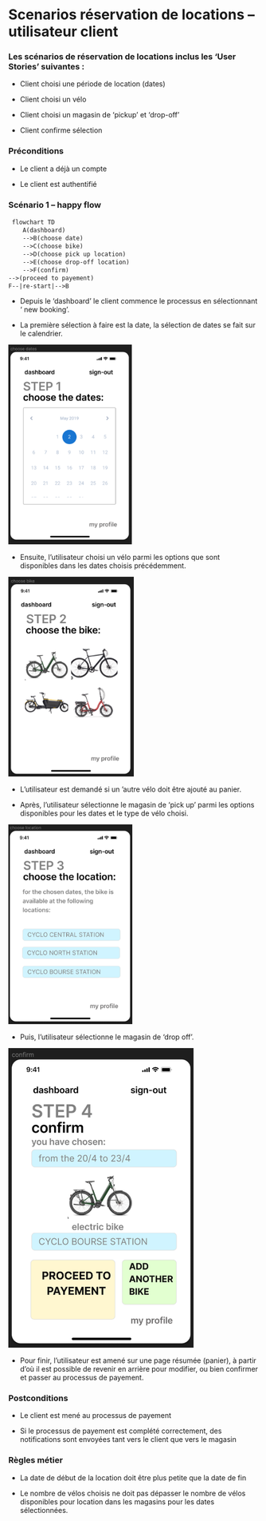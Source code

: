 
# Scenarios réservation de locations – utilisateur client # 

### Les scénarios de réservation de locations inclus les ‘User Stories’ suivantes : ###

- Client choisi une période de location (dates) 

- Client choisi un vélo 

- Client choisi un magasin de ‘pickup’ et ‘drop-off’ 

- Client confirme sélection

### Préconditions ### 

- Le client a déjà un compte 

- Le client est authentifié 

### Scénario 1 – happy flow ###
````mermaid
 flowchart TD
    A(dashboard)
    -->B(choose date)
    -->C(choose bike)
    -->D(choose pick up location)
    -->E(choose drop-off location)
    -->F(confirm)
-->(proceed to payement)
F--|re-start|-->B
````

- Depuis le ‘dashboard’ le client commence le processus en sélectionnant ‘ new booking’. 

- La première sélection à faire est la date, la sélection de dates se fait sur le calendrier.
<img src="./images/img-choose-date.png" alt="Alt text" style="height:400px;">

- Ensuite, l’utilisateur choisi un vélo parmi les options que sont disponibles dans les dates choisis précédemment.
<img src="./images/img-choose-bike.png" alt="Alt text" style="height:400px;">

- L’utilisateur est demandé si un ’autre vélo doit être ajouté au panier.  

- Après, l’utilisateur sélectionne le magasin de ‘pick up’ parmi les options disponibles pour les dates et le type de vélo choisi.
<img src="./images/img-choose-location.png" alt="Alt text" style="height:400px;">

- Puis, l’utilisateur sélectionne le magasin de ‘drop off’.
<img src="./images/img-confirm.png" alt="Alt text" style="height:600px;"> 

- Pour finir, l’utilisateur est amené sur une page résumée (panier), à partir d’où il est possible de revenir en arrière pour modifier, ou bien confirmer et passer au processus de payement.   

### Postconditions ### 

- Le client est mené au processus de payement 

- Si le processus de payement est complété correctement, des notifications sont envoyées tant vers le client que vers le magasin 

### Règles métier ### 

- La date de début de la location doit être plus petite que la date de fin 

- Le nombre de vélos choisis ne doit pas dépasser le nombre de vélos disponibles pour location dans les magasins pour les dates sélectionnées.
